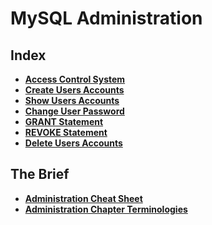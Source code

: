 # MySQL Administration

## Index
* **[Access Control System](./access-control-system.md)** <br>
* **[Create Users Accounts](./create-user-accounts.md)** <br>
* **[Show Users Accounts](./show-user-accounts.md)** <br>
* **[Change User Password](./change-user-password.md)** <br>
* **[GRANT Statement](./grant-statement.md)** <br>
* **[REVOKE Statement](./revoke-statement.md)** <br>
* **[Delete Users Accounts](./delete-users.md)** <br>

## The Brief
* **[Administration Cheat Sheet](./administration-cheat-sheet.md)** <br>
* **[Administration Chapter Terminologies](./administration-terminology.md)** <br>
